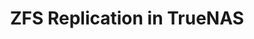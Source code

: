 ---
title: "ZFS Replication in TrueNAS"
linkTitle: "Replication"
description: "Articles about the ZFS replication feature in TrueNAS"
---